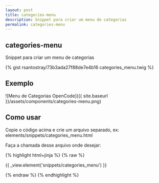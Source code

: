 ```yaml
---
layout: post
title: categories-menu
description: Snippet para criar um menu de categorias
permalink: categories-menu
---
```


## categories-menu
Snippet para criar um menu de categorias

{% gist rsantostray/73b3ada27f88de7e4b16 categories_menu.twig %}

## Exemplo
![Menu de Categorias OpenCode]({{ site.baseurl }}/assets/components/categories-menu.png)

## Como usar

Copie o código acima e crie um arquivo separado, ex: elements/snippets/categories_menu.html

Faça a chamada desse arquivo onde desejar: 

{% highlight html+jinja %}
{% raw %}

{{ _view.element('snippets/categories_menu') }}

{% endraw %}
{% endhighlight %}
